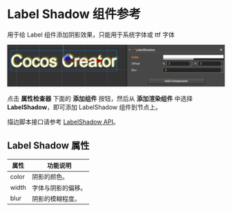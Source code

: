 # Label Shadow 组件参考

用于给 Label 组件添加阴影效果，只能用于系统字体或 ttf 字体

![label-shadow](./label/label-shadow.png)

点击 **属性检查器** 下面的 **添加组件** 按钮，然后从 **添加渲染组件** 中选择 **LabelShadow**，即可添加 LabelShadow 组件到节点上。

描边脚本接口请参考 [LabelShadow API](../../../api/zh/classes/LabelShadow.html)。

## Label Shadow 属性

| 属性 |   功能说明
| -------------- | ----------- |
|color| 阴影的颜色。
|width| 字体与阴影的偏移。
|blur | 阴影的模糊程度。

